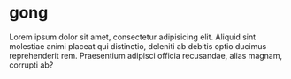 # gong

Lorem ipsum dolor sit amet, consectetur adipisicing elit. Aliquid sint molestiae animi placeat qui distinctio, deleniti ab debitis optio ducimus reprehenderit rem. Praesentium adipisci officia recusandae, alias magnam, corrupti ab?
